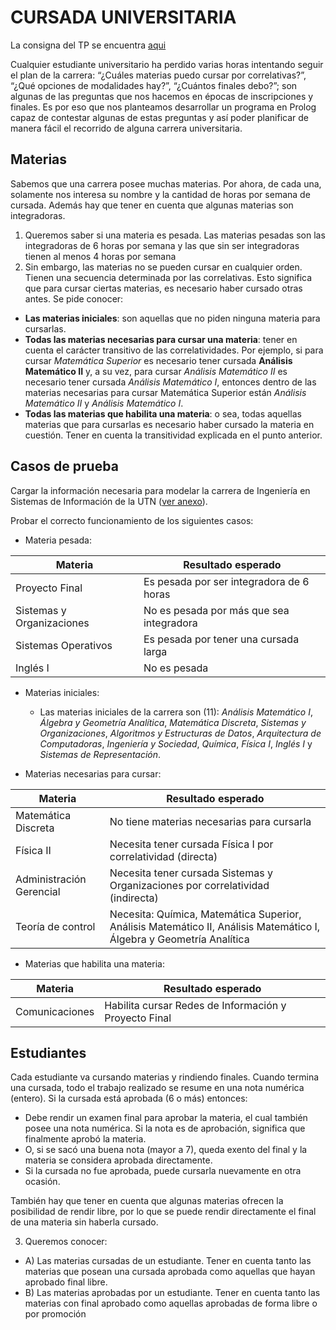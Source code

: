 # CURSADA UNIVERSITARIA

La consigna del TP se encuentra [aqui](https://docs.google.com/document/d/1Z9M0YY8dXWmd_8ANXCFvBen5pUFqTv4G55gbQqXqLuQ/edit#)

Cualquier estudiante universitario ha perdido varias horas intentando seguir el plan de la carrera: “¿Cuáles materias puedo cursar por correlativas?”, “¿Qué opciones de modalidades hay?”, “¿Cuántos finales debo?”; son algunas de las preguntas que nos hacemos en épocas de inscripciones y finales.
Es por eso que nos planteamos desarrollar un programa en Prolog capaz de contestar algunas de estas preguntas y así poder planificar de manera fácil el recorrido de alguna carrera universitaria.

## Materias

Sabemos que una carrera posee muchas materias. Por ahora, de cada una, solamente nos interesa su nombre y la cantidad de horas por semana de cursada. Además hay que tener en cuenta que algunas materias son integradoras.

1. Queremos saber si una materia es pesada. Las materias pesadas son las integradoras de 6 horas por semana y las que sin ser integradoras tienen al menos 4 horas por semana
2. Sin embargo, las materias no se pueden cursar en cualquier orden. Tienen una secuencia determinada por las correlativas. Esto significa que para cursar ciertas materias, es necesario haber cursado otras antes. Se pide conocer:
  - **Las materias iniciales**: son aquellas que no piden ninguna materia para cursarlas.
  - **Todas las materias necesarias para cursar una materia**: tener en cuenta el carácter transitivo de las correlatividades. Por ejemplo, si para cursar *Matemática Superior* es necesario tener cursada **Análisis Matemático II** y, a su vez, para cursar *Análisis Matemático II* es necesario tener cursada *Análisis Matemático I*, entonces dentro de las materias necesarias para cursar Matemática Superior están *Análisis Matemático II* y *Análisis Matemático I*.
  - **Todas las materias que habilita una materia**: o sea, todas aquellas materias que para cursarlas es necesario haber cursado la materia en cuestión. Tener en cuenta la transitividad explicada en el punto anterior.


## Casos de prueba

Cargar la información necesaria para modelar la carrera de Ingeniería en Sistemas de Información de la UTN ([ver anexo](https://docs.google.com/document/d/1Z9M0YY8dXWmd_8ANXCFvBen5pUFqTv4G55gbQqXqLuQ/edit#bookmark=id.mwc3rk3bvu97)).

Probar el correcto funcionamiento de los siguientes casos:

  - Materia pesada:
  
| Materia                   | Resultado esperado                       |
| ------------------------- | ---------------------------------------- |
| Proyecto Final            | Es pesada por ser integradora de 6 horas |
| Sistemas y Organizaciones | No es pesada por más que sea integradora |
| Sistemas Operativos       | Es pesada por tener una cursada larga    |
| Inglés I                  | No es pesada                             |

  - Materias iniciales:
    - Las materias iniciales de la carrera son (11): *Análisis Matemático I*, *Álgebra y Geometría Analítica*, *Matemática Discreta*, *Sistemas y Organizaciones*, *Algoritmos y Estructuras de Datos*, *Arquitectura de Computadoras*, *Ingeniería y Sociedad*, *Química*, *Física I*, *Inglés I* y *Sistemas de Representación*.

  - Materias necesarias para cursar:

| Materia                  | Resultado esperado                                                                                                   |
| ------------------------ | -------------------------------------------------------------------------------------------------------------------- |
| Matemática Discreta      | No tiene materias necesarias para cursarla                                                                           |
| Física II                | Necesita tener cursada Física I por correlatividad (directa)                                                         |
| Administración Gerencial | Necesita tener cursada Sistemas y Organizaciones por correlatividad (indirecta)                                      |
| Teoría de control        | Necesita: Química, Matemática Superior, Análisis Matemático II, Análisis Matemático I, Álgebra y Geometría Analítica |

  - Materias que habilita una materia:

| Materia        | Resultado esperado                                    |
| -------------- | ----------------------------------------------------- |
| Comunicaciones | Habilita cursar Redes de Información y Proyecto Final |


## Estudiantes 

Cada estudiante va cursando materias y rindiendo finales. Cuando termina una cursada, todo el trabajo realizado se resume en una nota numérica (entero). Si la cursada está aprobada (6 o más) entonces:
  - Debe rendir un examen final para aprobar la materia, el cual también posee una nota numérica. Si la nota es de aprobación, significa que finalmente aprobó la materia.
  - O, si se sacó una buena nota (mayor a 7), queda exento del final y la materia se considera aprobada directamente.
  - Si la cursada no fue aprobada, puede cursarla nuevamente en otra ocasión.

También hay que tener en cuenta que algunas materias ofrecen la posibilidad de rendir libre, por lo que se puede rendir directamente el final de una materia sin haberla cursado.

3. Queremos conocer:
  - A) Las materias cursadas de un estudiante. Tener en cuenta tanto las materias que posean una cursada aprobada como aquellas que hayan aprobado final libre.
  - B) Las materias aprobadas por un estudiante. Tener en cuenta tanto las materias con final aprobado como aquellas aprobadas de forma libre o por promoción
